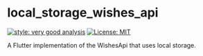 # local_storage_wishes_api

[![style: very good analysis][very_good_analysis_badge]][very_good_analysis_link]
[![License: MIT][license_badge]][license_link]

A Flutter implementation of the WishesApi that uses local storage.

[license_badge]: https://img.shields.io/badge/license-MIT-blue.svg
[license_link]: https://opensource.org/licenses/MIT
[very_good_analysis_badge]: https://img.shields.io/badge/style-very_good_analysis-B22C89.svg
[very_good_analysis_link]: https://pub.dev/packages/very_good_analysis